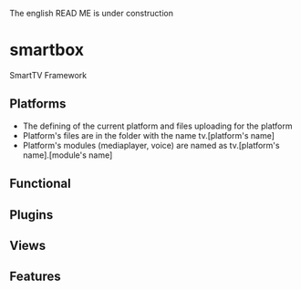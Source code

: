 The english READ ME is under construction

smartbox
========

SmartTV Framework

## Platforms

- The defining of the current platform and files uploading for the platform
- Platform's files are in the folder with the name tv.[platform's name]
- Platform's modules (mediaplayer, voice) are named as tv.[platform's name].[module's name]


## Functional 


## Plugins



## Views



## Features

